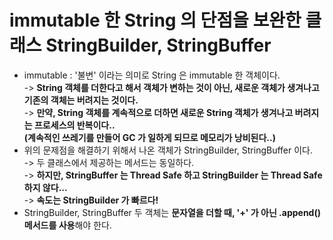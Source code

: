 # immutable 한 String 의 단점을 보완한 클래스 StringBuilder, StringBuffer

* immutable : '불변' 이라는 의미로 String 은 immutable 한 객체이다. \
  \-> **String 객체를 더한다고 해서 객체가 변하는 것이 아닌, 새로운 객체가 생겨나고 기존의 객체는 버려지는 것이다.** \
  \-> **만약, String 객체를 계속적으로 더하면 새로운 String 객체가 생겨나고 버려지는 프로세스의 반복이다..**\
  **(계속적인 쓰레기를 만들어 GC 가 일하게 되므로 메모리가 낭비된다..)**
* 위의 문제점을 해결하기 위해서 나온 객체가 StringBuilder, StringBuffer 이다. \
  \-> 두 클래스에서 제공하는 메서드는 동일하다. \
  \-> **하지만,  StringBuffer 는 Thread Safe 하고 StringBuilder 는 Thread Safe 하지 않다...**\
  \-> **속도는 StringBuilder 가 빠르다!**
* StringBuilder, StringBuffer 두 객체는 **문자열을 더할 때, '+' 가 아닌 .append() 메서드를 사용**해야 한다.&#x20;
